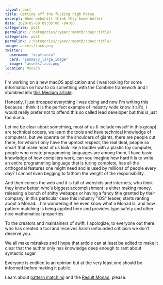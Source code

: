 ```yaml
---
layout: post
title: Getting off the fucking high horse
excerpt: When webshits think they know better
date: 2020-05-09 09:00:00 -04:00
categories: post
permalink: /:categories/:year/:month/:day/:title/
categories: post
permalink: /:categories/:year/:month/:day/:title/
image: assets/taco.png
twitter:
  username: "ospfranco"
  card: "summary_large_image"
  image: "assets/taco.png"
location: Munich
---
```


I'm working on a new macOS application and I was looking for some information on how to do something with the Combine framework and I stumbled into [this Medium article](https://medium.com/swlh/sinks-and-completion-handlers-in-swift-combine-d97e89e5b7f).

Honestly, I just dropped everything I was doing and now I'm writing this because I think it is the perfect example of industry wide know it all's, I would really prefer not to offend this so called lead developer but this is just too dumb.

Let me be clear about something, most of us (I include myself in this group) are technical coders, we learn the tools and have technical knowledge of computers, but we operate on the shoulders of giants, there are people out there, for whom I only have the upmost respect, the real deal, people so smart that make most of us look like a toddler with a plastic toy computer, people who create programming languages are among them, I have basic knowledge of how compilers work, can you imagine how hard it is to write an entire programming language that is turing complete, has all the orthogonal features one might need and is used by millions of people every day? I cannot even begging to fathom the weight of the responsibility.

And then comes the web and it is full of webshits and internets, who think they know better, who's biggest accomplishment is either making money, releasing a bunch of shitty webapps or having a fancy title granted by their company, in this particular case this industry "iOS" leader, starts ranting about a Monad... I'm wondering if he even know what a Monad is, and how pattern matching is being applied here and provides type safety and other nice mathematical properties.

To the creators and maintainers of swift, I apologize, to everyone out there who has created a tool and receives harsh unfounded criticism we don't deserve you.

We all make mistakes and I hope that article can at least be edited to make it clear that the author only has knowledge deep enough to rant about syntactic sugar.

Everyone is entitled to an opinion but at the very least one should be informed before making it public.

Learn about [pattern matching](https://www.haskell.org/tutorial/patterns.html) and the [Result Monad](https://medium.com/@huund/monadic-error-handling-1e2ce66e3810), please.